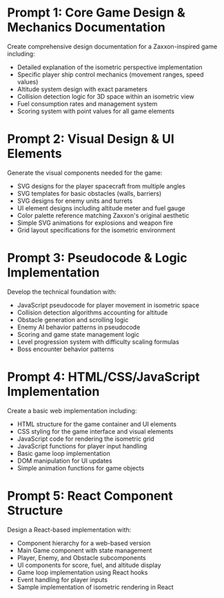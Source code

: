 # **Prompt 1: Core Game Design & Mechanics Documentation**

Create comprehensive design documentation for a Zaxxon-inspired game including:

* Detailed explanation of the isometric perspective implementation  
* Specific player ship control mechanics (movement ranges, speed values)  
* Altitude system design with exact parameters  
* Collision detection logic for 3D space within an isometric view  
* Fuel consumption rates and management system  
* Scoring system with point values for all game elements

# **Prompt 2: Visual Design & UI Elements**

Generate the visual components needed for the game:

* SVG designs for the player spacecraft from multiple angles  
* SVG templates for basic obstacles (walls, barriers)  
* SVG designs for enemy units and turrets  
* UI element designs including altitude meter and fuel gauge  
* Color palette reference matching Zaxxon's original aesthetic  
* Simple SVG animations for explosions and weapon fire  
* Grid layout specifications for the isometric environment

# **Prompt 3: Pseudocode & Logic Implementation**

Develop the technical foundation with:

* JavaScript pseudocode for player movement in isometric space  
* Collision detection algorithms accounting for altitude  
* Obstacle generation and scrolling logic  
* Enemy AI behavior patterns in pseudocode  
* Scoring and game state management logic  
* Level progression system with difficulty scaling formulas  
* Boss encounter behavior patterns

# **Prompt 4: HTML/CSS/JavaScript Implementation**

Create a basic web implementation including:

* HTML structure for the game container and UI elements  
* CSS styling for the game interface and visual elements  
* JavaScript code for rendering the isometric grid  
* JavaScript functions for player input handling  
* Basic game loop implementation  
* DOM manipulation for UI updates  
* Simple animation functions for game objects

# **Prompt 5: React Component Structure**

Design a React-based implementation with:

* Component hierarchy for a web-based version  
* Main Game component with state management  
* Player, Enemy, and Obstacle subcomponents  
* UI components for score, fuel, and altitude display  
* Game loop implementation using React hooks  
* Event handling for player inputs  
* Sample implementation of isometric rendering in React

